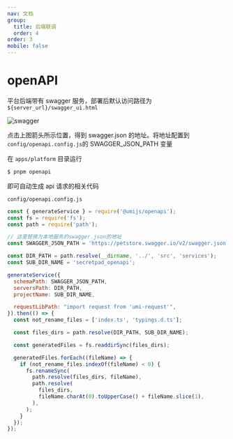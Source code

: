 ```yaml
---
nav: 文档
group:
  title: 后端联调
  order: 4
order: 3
mobile: false
---
```


# openAPI

平台后端带有 swagger 服务，部署后默认访问路径为 `${server_url}/swagger_ui.html`

![swagger](/secretpad-frontend/swagger.jpg)

点击上图箭头所示位置，得到 swagger.json 的地址。将地址配置到`config/openapi.config.js`的 SWAGGER_JSON_PATH 变量

在 `apps/platform` 目录运行

```bash
$ pnpm openapi
```

即可自动生成 api 请求的相关代码

`config/openapi.config.js`

```js
const { generateService } = require('@umijs/openapi');
const fs = require('fs');
const path = require('path');

// 这里替换为本地服务的swagger.json的地址
const SWAGGER_JSON_PATH = 'https://petstore.swagger.io/v2/swagger.json';

const DIR_PATH = path.resolve(__dirname, '../', 'src', 'services');
const SUB_DIR_NAME = 'secretpad_openapi';

generateService({
  schemaPath: SWAGGER_JSON_PATH,
  serversPath: DIR_PATH,
  projectName: SUB_DIR_NAME,

  requestLibPath: "import request from 'umi-request'",
}).then(() => {
  const not_rename_files = ['index.ts', 'typings.d.ts'];

  const files_dirs = path.resolve(DIR_PATH, SUB_DIR_NAME);

  const generatedFiles = fs.readdirSync(files_dirs);

  generatedFiles.forEach((fileName) => {
    if (not_rename_files.indexOf(fileName) < 0) {
      fs.renameSync(
        path.resolve(files_dirs, fileName),
        path.resolve(
          files_dirs,
          fileName.charAt(0).toUpperCase() + fileName.slice(1),
        ),
      );
    }
  });
});
```
